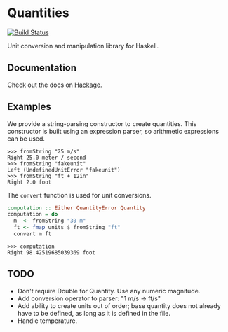 # Quantities

[![Build Status](https://travis-ci.org/jdreaver/quantities.svg?branch=master)](https://travis-ci.org/jdreaver/quantities)

Unit conversion and manipulation library for Haskell.

## Documentation

Check out the docs on [Hackage](http://hackage.haskell.org/package/quantities).

## Examples

We provide a string-parsing constructor to create quantities. This
constructor is built using an expression parser, so arithmetic
expressions can be used.

```
>>> fromString "25 m/s"
Right 25.0 meter / second
>>> fromString "fakeunit"
Left (UndefinedUnitError "fakeunit")
>>> fromString "ft + 12in"
Right 2.0 foot
```

The `convert` function is used for unit conversions.

```haskell
computation :: Either QuantityError Quantity
computation = do
  m  <- fromString "30 m"
  ft <- fmap units $ fromString "ft"
  convert m ft
```

```
>>> computation
Right 98.42519685039369 foot
```

## TODO

* Don't require Double for Quantity. Use any numeric magnitude.
* Add conversion operator to parser: "1 m/s -> ft/s"
* Add ability to create units out of order; base quantity does not
  already have to be defined, as long as it is defined in the file.
* Handle temperature.
